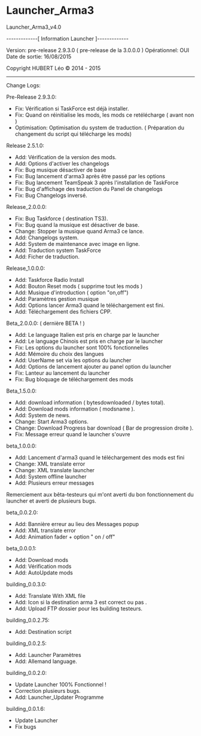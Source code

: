 # Launcher_Arma3
Launcher_Arma3_v4.0

-------------[ Information Launcher ]-------------

Version: pre-release 2.9.3.0 ( pre-release de la 3.0.0.0 )
Opérationnel: OUI
Date de sortie: 16/08/2015

Copyright HUBERT Léo © 2014 - 2015

--------------------------------------------------


Change Logs:

Pre-Release 2.9.3.0:
- Fix: Vérification si TaskForce est déjà installer.
- Fix: Quand on réinitialise les mods, les mods ce retélécharge ( avant non )
- Optimisation: Optimisation du system de traduction.
( Préparation du changement du script qui télécharge les mods)

Release 2.5.1.0:
- Add: Vérification de la version des mods.
- Add: Options d'activer les changelogs
- Fix: Bug musique désactiver de base
- Fix: Bug lancement d'arma3 après être passé par les options
- Fix: Bug lancement TeamSpeak 3 après l'installation de TaskForce
- Fix: Bug d'affichage des traduction du Panel de changelogs
- Fix: Bug Changelogs inversé.

Release_2.0.0.0:
- Fix: Bug Taskforce ( destination TS3).
- Fix: Bug quand la musique est désactiver de base.
- Change: Stopper la musique quand Arma3 ce lance.
- Add: Changelogs system.
- Add: System de maintenance avec image en ligne.
- Add: Traduction system TaskForce
- Add: Ficher de traduction.

Release_1.0.0.0:
- Add: Taskforce Radio Install
- Add: Bouton Reset mods ( supprime tout les mods )
- Add: Musique d'introduction ( option "on,off")
- Add: Paramètres gestion musique
- Add: Options lancer Arma3 quand le téléchargement est fini.
- Add: Téléchargement des fichiers CPP.

Beta_2.0.0.0:
( dernière BETA ! )
- Add: Le language Italien est pris en charge par le launcher
- Add: Le language Chinois est pris en charge par le launcher
- Fix: Les options du launcher sont 100% fonctionnelles
- Add: Mémoire du choix des langues
- Add: UserName set via les options du launcher
- Add: Options de lancement ajouter au panel option du launcher
- Fix: Lanteur au lancement du launcher
- Fix: Bug bloquage de téléchargement des mods

Beta_1.5.0.0:
- Add: download information ( bytesdownloaded / bytes total).
- Add: Download mods information ( modsname ).
- Add: System de news.
- Change: Start Arma3 options.
- Change: Download Progress bar download ( Bar de progression droite ).
- Fix: Message erreur quand le launcher s'ouvre

beta_1.0.0.0:
- Add: Lancement d'arma3 quand le téléchargement des mods est fini
- Change: XML translate error
- Change: XML translate launcher
- Add: System offline launcher
- Add: Plusieurs erreur messages

Remerciement aux bêta-testeurs qui m'ont averti du bon
fonctionnement du launcher et averti de plusieurs bugs.

beta_0.0.2.0:
- Add: Bannière erreur au lieu des Messages popup 
- Add: XML translate error
- Add: Animation fader + option " on / off"

beta_0.0.0.1:
- Add: Download mods
- Add: Vérification mods
- Add: AutoUpdate mods

building_0.0.3.0:
- Add: Translate With XML file
- Add: Icon si la destination arma 3 est correct ou pas .
- Add: Upload FTP dossier pour les building testeurs.

building_0.0.2.75:
- Add: Destination script

building_0.0.2.5:
- Add: Launcher Paramètres
- Add: Allemand language.

building_0.0.2.0:
- Update Launcher 100% Fonctionnel !
- Correction plusieurs bugs.
- Add: Launcher_Updater Programme 

building_0.0.1.6:

+ Update Launcher
+ Fix bugs
